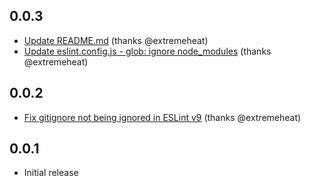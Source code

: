 ## 0.0.3
* [Update README.md](https://github.com/extremeheat/standard-tsx/commit/0f6de2eac2d90cec95ad49ef887cfca79e6e35d1) (thanks @extremeheat)
* [Update eslint.config.js - glob: ignore node_modules](https://github.com/extremeheat/standard-tsx/commit/7f5f6735c0baebc1923ef86d12cbd00a1db22032) (thanks @extremeheat)

## 0.0.2
* [Fix gitignore not being ignored in ESLint v9](https://github.com/extremeheat/standard-tsx/commit/5cf299712901d01b873102ef34929f7cef171189) (thanks @extremeheat)

## 0.0.1

* Initial release
